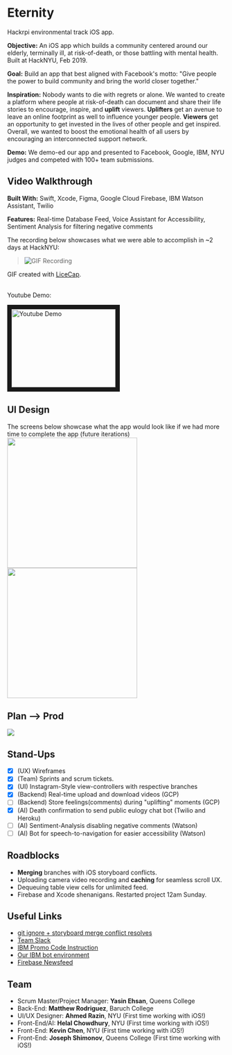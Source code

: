 # Eternity
Hackrpi environmental track iOS app.

**Objective:** An iOS app which builds a community centered around our elderly, terminally ill, at risk-of-death, or those battling with mental health. Built at HackNYU, Feb 2019.

**Goal:** Build an app that best aligned with Facebook's motto: "Give people the power to build community and bring the world closer together."

**Inspiration:** Nobody wants to die with regrets or alone.  We wanted to create a platform where people at risk-of-death can document and share their life stories to encourage, inspire, and **uplift** viewers. **Uplifters** get an avenue to leave an online footprint as well to influence younger people. **Viewers** get an opportunity to get invested in the lives of other people and get inspired. Overall, we wanted to boost the emotional health of all users by encouraging an interconnected support network.

**Demo:** We demo-ed our app and presented to Facebook, Google, IBM, NYU judges and competed with 100+ team submissions.

## Video Walkthrough
**Built With:** Swift, Xcode, Figma, Google Cloud Firebase, IBM Watson Assistant, Twilio

**Features:** Real-time Database Feed, Voice Assistant for Accessibility, Sentiment Analysis for filtering negative comments

The recording below showcases what we were able to accomplish in ~2 days at HackNYU:
> ![GIF Recording](mySite.gif)

GIF created with [LiceCap](http://www.cockos.com/licecap/).

<br />
Youtube Demo:

<a href="http://www.youtube.com/watch?feature=player_embedded&v=x-xW1F-8Npk
" target="_blank"><img src="http://img.youtube.com/vi/x-xW1F-8Npk/0.jpg" 
alt="Youtube Demo" width="240" height="180" border="10" /></a>

## UI Design
The screens below showcase what the app would look like if we had more time to complete the app (future iterations)
<img src="Home.png" width="300">
<img src="Profile.png" width="300">

## Plan --> Prod
![](p3.gif)

## Stand-Ups
- [x] (UX) Wireframes
- [x] (Team) Sprints and scrum tickets.
- [x] (UI) Instagram-Style view-controllers with respective branches
- [x] (Backend) Real-time upload and download videos (GCP)
- [ ] (Backend) Store feelings(comments) during "uplifting" moments (GCP)
- [x] (AI) Death confirmation to send public eulogy chat bot (Twilio and Heroku)
- [ ] (AI) Sentiment-Analysis disabling negative comments (Watson)
- [ ] (AI) Bot for speech-to-navigation for easier accessibility (Watson)

## Roadblocks
- **Merging** branches with iOS storyboard conflicts.
- Uploading camera video recording and **caching** for seamless scroll UX.
- Dequeuing table view cells for unlimited feed.
- Firebase and Xcode shenanigans. Restarted project 12am Sunday.

## Useful Links
- [git ignore + storyboard merge conflict resolves](https://guides.codepath.com/ios/Using-Git-with-Terminal)
- [Team Slack](https://hacknyu2019.slack.com/messages/GG8TW82EN/)
- [IBM Promo Code Instruction](https://cognitiveclass.ai/applying-ibm-cloud-promo-code/)
- [Our IBM bot environment](https://assistant-chat-us-east.watsonplatform.net/web/public/f99d0c1e-70d1-4d41-ae0f-17b78a42fb49)
- [Firebase Newsfeed](https://www.youtube.com/watch?v=Aw5Hb_A_eFI&t=625s)

## Team
- Scrum Master/Project Manager: **Yasin Ehsan**, Queens College
- Back-End: **Matthew Rodriguez**, Baruch College
- UI/UX Designer: **Ahmed Razin**, NYU (First time working with iOS!)
- Front-End/AI: **Helal Chowdhury**, NYU (First time working with iOS!)
- Front-End: **Kevin Chen**, NYU (First time working with iOS!)
- Front-End: **Joseph Shimonov**, Queens College (First time working with iOS!)


